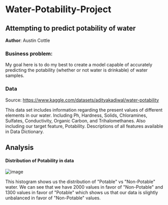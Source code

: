 # **Water-Potability-Project**
## Attempting to predict potability of water

**Author**: Austin Cottle

### **Business problem**:

My goal here is to do my best to create a model capable of accurately predicting the potability (whether or not water is drinkable) of water samples. 


### Data 
Source: https://www.kaggle.com/datasets/adityakadiwal/water-potability

This data set includes information regarding the present values of different elements in our water. Including Ph, Hardness, Solids, Chloramines, Sulfates, Conductivity, Organic Carbon, and Trihalomethanes. Also including our target feature, Potability. Descriptions of all features available in Data Dictionary.

## Analysis

#### Distribution of Potability in data

![image](https://user-images.githubusercontent.com/103547154/177974125-423da11a-c696-414a-b60d-fb1dcf331436.png)

This histogram shows us the distribution of "Potable" vs "Non-Potable" water. We can see that we have 2000 values in favor of "Non-Potable" and 1300 values in favor of "Potable" which shows us that our data is slightly unbalanced in favor of "Non-Potable" values. 




